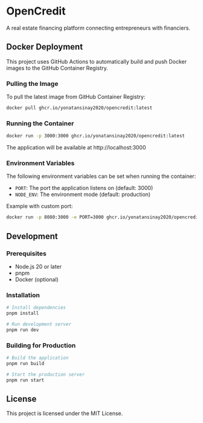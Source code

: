 # OpenCredit

A real estate financing platform connecting entrepreneurs with financiers.

## Docker Deployment

This project uses GitHub Actions to automatically build and push Docker images to the GitHub Container Registry.

### Pulling the Image

To pull the latest image from GitHub Container Registry:

```bash
docker pull ghcr.io/yonatansinay2020/opencredit:latest
```

### Running the Container

```bash
docker run -p 3000:3000 ghcr.io/yonatansinay2020/opencredit:latest
```

The application will be available at http://localhost:3000

### Environment Variables

The following environment variables can be set when running the container:

- `PORT`: The port the application listens on (default: 3000)
- `NODE_ENV`: The environment mode (default: production)

Example with custom port:

```bash
docker run -p 8080:3000 -e PORT=3000 ghcr.io/yonatansinay2020/opencredit:latest
```

## Development

### Prerequisites

- Node.js 20 or later
- pnpm
- Docker (optional)

### Installation

```bash
# Install dependencies
pnpm install

# Run development server
pnpm run dev
```

### Building for Production

```bash
# Build the application
pnpm run build

# Start the production server
pnpm run start
```

## License

This project is licensed under the MIT License. 